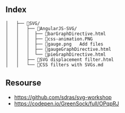 ## Index

```
│   ├── 📂SVG/
│   │   ├── 📂AngularJS-SVG/
│   │   │  ├── 📄barGraphDirective.html
│   │   │  ├── 📄css-animation.PNG
│   │   │  ├── 📄gauge.png	Add files
│   │   │  ├── 📄gaugeGraphDirective.html
│   │   │  └── 📄pieGraphDirective.html
│   │   ├── 📄SVG displacement filter.html
│   │   └── 📄CSS filters with SVGs.md
```

## Resourse

- https://github.com/sdras/svg-workshop
- https://codepen.io/GreenSock/full/OPqpRJ
